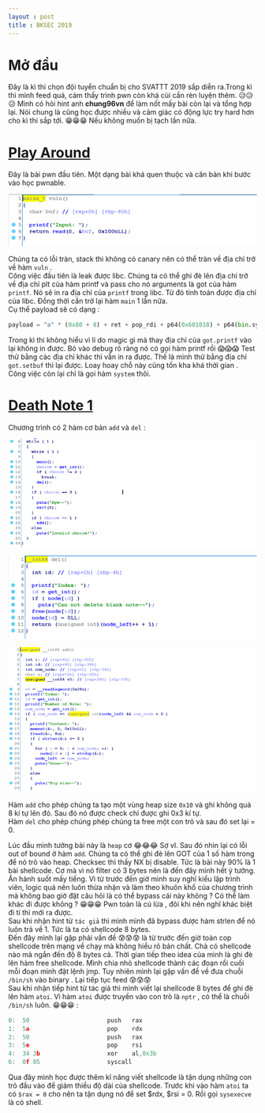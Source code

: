 ```yaml
---
layout : post 
title : BKSEC 2019  
--- 
```


# Mở đầu  
Đây là kì thi chọn đội tuyển chuẩn bị cho SVATTT 2019 sắp diễn ra.Trong kì thi mình feed quá, cảm thấy trình pwn còn khá cùi cần rèn luyện thêm.  😥😥😥 Mình có hỏi hint anh **chung96vn** để làm nốt mấy bài còn lại và tổng hợp lại. Nói chung là cũng học được nhiều và cảm giác có động lực try hard hơn cho kì thi sắp tới. 😁😁😁 Nếu không muốn bị tạch lần nữa.   

# [**Play Around**](https://github.com/hacmao/hacmao.github.io/raw/master/Pwnable/BKSEC2019/playaround/play_around)    

Đây là bài pwn đầu tiên. Một dạng bài khá quen thuộc và căn bản khi bước vào học pwnable.  

![](/Pwnable/BKSEC2019/playaround/hinh1.PNG)  

Chúng ta có lỗi tràn, stack thì không có canary nên có thể tràn về địa chỉ trở về hàm ```vuln``` .   
Công việc đầu tiên là leak được libc. Chúng ta có thể ghi đè lên địa chỉ trở về địa chỉ plt của hàm printf và pass cho nó arguments là got của hàm ```printf```. Nó sẽ in ra địa chỉ của ```printf``` trong libc. Từ đó tính toán được địa chỉ của libc. Đồng thời cần trở lại hàm ```main``` 1 lần nữa.   
Cụ thể payload sẽ có dạng : 
```python 
payload = "a" * (0x80 + 8) + ret + pop_rdi + p64(0x601018) + p64(bin.sym['printf']) + ret + p64(bin.sym['vuln'])
``` 
Trong kì thi không hiểu vì lí do magic gì mà thay địa chỉ của ```got.printf``` vào lại không in được. Bỏ vào debug rõ ràng nó có gọi hàm printf rồi 😱😱😱 Test thử bằng các địa chỉ khác thì vẫn in ra được. Thế là mình thử bằng địa chỉ ```got.setbuf``` thì lại được. Loay hoay chỗ này cũng tốn kha khá thời gian .  
Công việc còn lại chỉ là gọi hàm ```system``` thôi.  

# [**Death Note 1**](https://github.com/hacmao/hacmao.github.io/raw/master/Pwnable/BKSEC2019/deadnote1/Dead_Note_Lv1)  

Chương trình có 2 hàm cơ bản ```add``` và ```del``` :  

![](/Pwnable/BKSEC2019/deadnote1/hinh1.PNG)   

![](/Pwnable/BKSEC2019/deadnote1/hinh2.PNG)  

![](/Pwnable/BKSEC2019/deadnote1/hinh3.PNG)   

Hàm ```add``` cho phép chúng ta tạo một vùng heap size ```0x10``` và ghi không quá 8 kí tự lên đó. Sau đó nó được check chỉ được ghi 0x3 kí tự.  
Hàm ```del``` cho phép chúng phép chúng ta free một con trỏ và sau đó set lại = 0.  

Lúc đầu mình tưởng bài này là ```heap``` cơ 😂😂😂 Sợ vl. Sau đó nhìn lại có lỗi out of bound ở hàm ```add```. Chúng ta có thể ghi đè lên GOT của 1 số hàm trong để nó trỏ vào heap. Checksec thì thấy NX bị disable. Tức là bài này 90% là 1 bài shellcode. Cơ mà vì nó filter có 3 bytes nên là đến đây mình hết ý tưởng. Ăn hành suốt mấy tiếng. Vì từ trước đến giờ mình suy nghĩ kiểu lập trình viên, logic quá nên luôn thừa nhận và làm theo khuôn khổ của chương trình mà không bao giờ đặt câu hỏi là có thể bypass cái này không ? Có thể làm khác đi được không ? 😁😁😁 Pwn toàn là cú lừa , đôi khi nên nghĩ khác biệt đi tí thì mới ra được.  
Sau khi nhận hint từ ```tác giả``` thì mình mình đã bypass được hàm strlen để nó luôn trả về 1. Tức là ta có shellcode 8 bytes.  
Đến đây mình lại gặp phải vấn đề 😰😰😰 là từ trước đến giờ toàn cop shellcode trên mạng về chạy mà không hiểu rõ bản chất. Chả có shellcode nào mà ngắn đến độ 8 bytes cả. Thời gian tiếp theo idea của mình là ghi đè lên hàm free shellcode. Mình chia nhỏ shellcode thành các đoạn rồi cuối mỗi đoạn mình đặt lệnh jmp. Tuy nhiên mình lại gặp vấn đề về đưa chuỗi ```/bin/sh``` vào binary . Lại tiếp tục feed 😰😰😰  
Sau khi nhận tiếp hint từ tác giả thì mình viết lại shellcode 8 bytes để ghi đè lên hàm ```atoi```. Vì hàm ```atoi``` được truyền vào con trỏ là ```nptr``` , có thể là chuỗi ```/bin/sh``` luôn.  😁😁😁 :  

```c
0:  50                      push   rax
1:  5a                      pop    rdx
2:  50                      push   rax
3:  5e                      pop    rsi
4:  34 3b                   xor    al,0x3b
6:  0f 05                   syscall
```  
Qua đây mình học được thêm kĩ năng viết shellcode là tận dụng những con trỏ đầu vào để giảm thiểu độ dài của shellcode. Trước khi vào hàm ```atoi``` ta có ```$rax = 0``` cho nên ta tận dụng nó để set $rdx, $rsi = 0. Rồi gọi ```sysexecve``` là có shell.  






